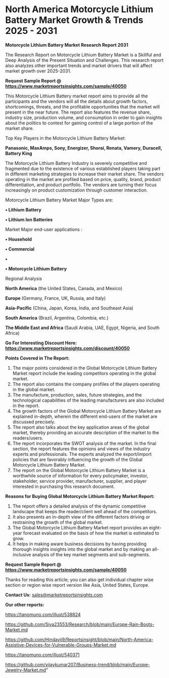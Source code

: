# North America Motorcycle Lithium Battery Market Growth & Trends 2025 - 2031

<strong>Motorcycle Lithium Battery Market Research Report 2031</strong>

The Research Report on Motorcycle Lithium Battery Market is a Skillful and Deep Analysis of the Present Situation and Challenges. This research report also analyzes other important trends and market drivers that will affect market growth over 2025-2031.

<strong>Request Sample Report @ <a href=https://www.marketreportsinsights.com/sample/40050>https://www.marketreportsinsights.com/sample/40050</a></strong>

This Motorcycle Lithium Battery market report aims to provide all the participants and the vendors will all the details about growth factors, shortcomings, threats, and the profitable opportunities that the market will present in the near future. The report also features the revenue share, industry size, production volume, and consumption in order to gain insights about the politics to contest for gaining control of a large portion of the market share.

Top Key Players in the Motorcycle Lithium Battery Market:

<strong>Panasonic, MaxAmps, Sony, Energizer, Shorai, Renata, Vamery, Duracell, Battery King</strong>

The Motorcycle Lithium Battery Industry is severely competitive and fragmented due to the existence of various established players taking part in different marketing strategies to increase their market share. The vendors operating in the market are profiled based on price, quality, brand, product differentiation, and product portfolio. The vendors are turning their focus increasingly on product customization through customer interaction.

Motorcycle Lithium Battery Market Major Types are:

<strong>•  Lithium Battery

•  Lithium Ion Batteries</strong>

Market Major end-user applications :

<strong>•  Household

•  Commercial

•  

•  Motorcycle Lithium Battery</strong>

Regional Analysis

</u><strong><b>North America</b></strong> (the United States, Canada, and Mexico)

<strong><b>Europe </b></strong>(Germany, France, UK, Russia, and Italy)

<strong><b>Asia-Pacific</b></strong> (China, Japan, Korea, India, and Southeast Asia)

<strong><b>South America</b></strong> (Brazil, Argentina, Colombia, etc.)

<strong><b>The Middle East and Africa</b></strong> (Saudi Arabia, UAE, Egypt, Nigeria, and South Africa)

<strong>Go For Interesting Discount Here: <a href=https://www.marketreportsinsights.com/discount/40050>https://www.marketreportsinsights.com/discount/40050</a></strong>

<strong>Points Covered in The Report:</strong>
<ol>
  <li>The major points considered in the Global Motorcycle Lithium Battery Market report include the leading competitors operating in the global market.</li>
  <li>The report also contains the company profiles of the players operating in the global market.</li>
  <li>The manufacture, production, sales, future strategies, and the technological capabilities of the leading manufacturers are also included in the report.</li>
  <li>The growth factors of the Global Motorcycle Lithium Battery Market are explained in-depth, wherein the different end-users of the market are discussed precisely.</li>
  <li>The report also talks about the key application areas of the global market, thereby providing an accurate description of the market to the readers/users.</li>
  <li>The report incorporates the SWOT analysis of the market. In the final section, the report features the opinions and views of the industry experts and professionals. The experts analyzed the export/import policies that are favorably influencing the growth of the Global Motorcycle Lithium Battery Market.</li>
  <li>The report on the Global Motorcycle Lithium Battery Market is a worthwhile source of information for every policymaker, investor, stakeholder, service provider, manufacturer, supplier, and player interested in purchasing this research document.</li>
</ol>
<strong>Reasons for Buying Global Motorcycle Lithium Battery Market Report:</strong>

<ol>
  <li>The report offers a detailed analysis of the dynamic competitive landscape that keeps the reader/client well ahead of the competitors.</li>
  <li>It also presents an in-depth view of the different factors driving or restraining the growth of the global market.</li>
  <li>The Global Motorcycle Lithium Battery Market report provides an eight-year forecast evaluated on the basis of how the market is estimated to grow.</li>
  <li>It helps in making aware business decisions by having providing thorough insights insights into the global market and by making an all-inclusive analysis of the key market segments and sub-segments.</li>
</ol>
<strong>Request Sample Report @ <a href=https://www.marketreportsinsights.com/sample/40050>https://www.marketreportsinsights.com/sample/40050</a></strong>


Thanks for reading this article; you can also get individual chapter wise section or region wise report version like Asia, United States, Europe.

<strong>Contact Us:</strong>
sales@marketreportsinsights.com

<strong>Our other reports:</strong>

<a href=https://tanomuno.com/illust/538824>https://tanomuno.com/illust/538824</a>

<a href=https://github.com/Siya23553/Research/blob/main/Europe-Rain-Boots-Market.md>https://github.com/Siya23553/Research/blob/main/Europe-Rain-Boots-Market.md</a>

<a href=https://github.com/Hindavii9/Reportsinsight/blob/main/North-America-Assistive-Devices-for-Vulnerable-Groups-Market.md>https://github.com/Hindavii9/Reportsinsight/blob/main/North-America-Assistive-Devices-for-Vulnerable-Groups-Market.md</a>

<a href=https://tanomuno.com/illust/540371>https://tanomuno.com/illust/540371</a>

<a href=https://github.com/vijaykumar207/Business-trend/blob/main/Europe-Jewelry-Market.md>https://github.com/vijaykumar207/Business-trend/blob/main/Europe-Jewelry-Market.md</a>"
